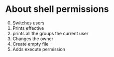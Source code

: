 # About shell permissions
0. Switches users
1. Prints effective
2. prints all the groups the current user
3. Changes the owner
4. Create empty file
5. Adds execute permission
